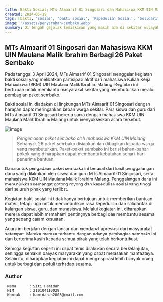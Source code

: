 ```yaml
---
title: Bakti Sosial; MTs Almaarif 01 Singosari dan Mahasiswa KKM UIN Maulana Malik Ibrahim Berbagi 26 Paket Sembako
created: 2024-05-19
tags: [bakti, 'sosial', 'bakti sosial', 'Kepedulian Sosial', 'Solidaritas Masyarakat', 'Bantuan Sembako', 'Peduli Sesama', 'Pendidikan Karakter', 'Kegiatan Sosial', 'Community Service', 'UIN Malang', 'Asistensi Mengajar', 'KKM', 'Kuliah Kerja Mahasiswa']
image: '/assets/penyerahan-sembako.webp'
summary: Di tengah gejolak kemiskinan yang masih ada di sekitar wilayah Madrasah Tsanawiyah Almaarif 01 Singosari, madrasah ini mengadakan inisiatif baksos bersama mahasiswa KKM UIN Malang pada tanggal 3 April 2024 untuk membagikan paket sembako kepada masyarakat yang membutuhkan. Acara ini dimulai pukul 08.00 dengan sambutan perwakilan guru dan penjelasan tujuan dari Ketua Panitia Baksos. Puncak acaranya adalah penyerahan paket sembako kepada masyarakat sekitar, yang diterima dengan senang hati beserta ucapan terima kasih. Acara ditutup dengan doa agar bantuan dapat membantu melewati masa sulit.
---
```

## MTs Almaarif 01 Singosari dan Mahasiswa KKM UIN Maulana Malik Ibrahim Berbagi 26 Paket Sembako

Pada tanggal 3 April 2024, MTs Almaarif 01 Singosari menggelar kegiatan bakti sosial yang melibatkan partisipasi aktif dari mahasiswa Kuliah Kerja Mahasiswa (KKM) UIN Maulana Malik Ibrahim Malang. Kegiatan ini bertujuan untuk membantu masyarakat sekitar yang membutuhkan melalui pembagian paket sembako.

Bakti sosial ini diadakan di lingkungan MTs Almaarif 01 Singosari dengan harapan dapat meringankan beban warga sekitar. Para siswa dan guru dari MTs Almaarif 01 Singosari bekerja sama dengan mahasiswa KKM UIN Maulana Malik Ibrahim Malang untuk menyukseskan acara tersebut.

![image](/assets/pengemasan.webp)
> _Pengemasan paket sembako oleh mahasiswa KKM UIN Malang_
Sebanyak 26 paket sembako disiapkan dan dibagikan kepada warga yang membutuhkan. Paket-paket sembako ini berisi bahan-bahan pokok yang diharapkan dapat membantu kebutuhan sehari-hari penerima bantuan.

Dana untuk pengadaan paket sembako ini berasal dari hasil penggalangan dana yang dilakukan oleh siswa dan guru MTs Almaarif 01 Singosari, serta mahasiswa KKM UIN Maulana Malik Ibrahim Malang. Penggalangan dana ini menunjukkan semangat gotong royong dan kepedulian sosial yang tinggi dari seluruh pihak yang terlibat.

Kegiatan bakti sosial ini tidak hanya bertujuan untuk memberikan bantuan materi, tetapi juga untuk menumbuhkan rasa kepedulian dan solidaritas di kalangan siswa, guru, dan mahasiswa. Melalui kegiatan ini, diharapkan mereka dapat lebih memahami pentingnya berbagi dan membantu sesama yang sedang dalam kesulitan.

Acara ini berjalan dengan lancar dan mendapat apresiasi dari masyarakat setempat. Mereka merasa terbantu dengan adanya pembagian sembako ini dan berterima kasih kepada semua pihak yang telah berkontribusi.

Semoga kegiatan seperti ini dapat terus dilakukan secara berkelanjutan, sehingga semakin banyak masyarakat yang dapat merasakan manfaatnya. Selain itu, diharapkan kegiatan ini dapat menginspirasi lebih banyak orang untuk berbagi dan peduli terhadap sesama.


### Author   
   ```shell title="About Author"
    Nama      : Siti Hamidah
    NIM       : 210104110029
    Kontak    : hamidahsh2003@gmail.com
